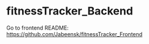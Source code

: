 # fitnessTracker_Backend
Go to frontend README:
https://github.com/Jabeensk/fitnessTracker_Frontend
